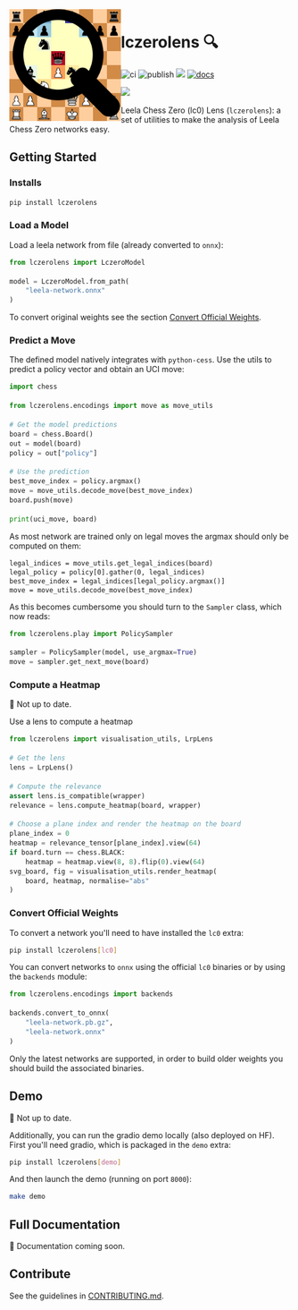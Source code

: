 <img src="./docs/source/_static/images/lczerolens-logo.svg" alt="logo" style="width:200px;float:left"/>

# lczerolens :mag:

![ci](https://github.com/Xmaster6y/lczerolens/actions/workflows/ci.yml/badge.svg)
![publish](https://github.com/Xmaster6y/lczerolens/actions/workflows/publish.yml/badge.svg)
<a href="https://pypi.org/project/lczerolens/"><img src="https://img.shields.io/pypi/v/lczerolens?color=purple"></img></a>
[![docs](https://readthedocs.org/projects/lczerolens/badge/?version=latest)](https://lczerolens.readthedocs.io/en/latest/?badge=latest)

<a href="https://lczerolens.readthedocs.io"><img src="https://img.shields.io/badge/-Read%20the%20Docs%20Here-blue?style=for-the-badge&logo=Read-the-Docs&logoColor=white"></img></a>


Leela Chess Zero (lc0) Lens (`lczerolens`): a set of utilities to make the analysis of Leela Chess Zero networks easy.

## Getting Started

### Installs

```bash
pip install lczerolens
```

### Load a Model

Load a leela network from file (already converted to `onnx`):

```python
from lczerolens import LczeroModel

model = LczeroModel.from_path(
    "leela-network.onnx"
)
```

To convert original weights see the section [Convert Official Weights](#convert-official-weights).

### Predict a Move

The defined model natively integrates with `python-cess`. Use the utils to predict a policy vector and obtain an UCI move:

```python
import chess

from lczerolens.encodings import move as move_utils

# Get the model predictions
board = chess.Board()
out = model(board)
policy = out["policy"]

# Use the prediction
best_move_index = policy.argmax()
move = move_utils.decode_move(best_move_index)
board.push(move)

print(uci_move, board)
```

As most network are trained only on legal moves the argmax should only be computed on them:

```
legal_indices = move_utils.get_legal_indices(board)
legal_policy = policy[0].gather(0, legal_indices)
best_move_index = legal_indices[legal_policy.argmax()]
move = move_utils.decode_move(best_move_index)
```

As this becomes cumbersome you should turn to the `Sampler` class, which now reads:


```python
from lczerolens.play import PolicySampler

sampler = PolicySampler(model, use_argmax=True)
move = sampler.get_next_move(board)
```

### Compute a Heatmap

:red_circle: Not up to date.

Use a lens to compute a heatmap

```python
from lczerolens import visualisation_utils, LrpLens

# Get the lens
lens = LrpLens()

# Compute the relevance
assert lens.is_compatible(wrapper)
relevance = lens.compute_heatmap(board, wrapper)

# Choose a plane index and render the heatmap on the board
plane_index = 0
heatmap = relevance_tensor[plane_index].view(64)
if board.turn == chess.BLACK:
    heatmap = heatmap.view(8, 8).flip(0).view(64)
svg_board, fig = visualisation_utils.render_heatmap(
    board, heatmap, normalise="abs"
)
```

### Convert Official Weights

To convert a network you'll need to have installed the `lc0` extra:

```bash
pip install lczerolens[lc0]
```

You can convert networks to `onnx` using the official `lc0` binaries or
by using the `backends` module:

```python
from lczerolens.encodings import backends

backends.convert_to_onnx(
    "leela-network.pb.gz",
    "leela-network.onnx"
)
```

Only the latest networks are supported, in order to build older weights you should build the associated binaries.

## Demo

:red_circle: Not up to date.

Additionally, you can run the gradio demo locally (also deployed on HF). First you'll need gradio, which is packaged in the `demo` extra:

```bash
pip install lczerolens[demo]
```

And then launch the demo (running on port `8000`):

```bash
make demo
```

## Full Documentation

:red_circle: Documentation coming soon.

## Contribute

See the guidelines in [CONTRIBUTING.md](CONTRIBUTING.md).
